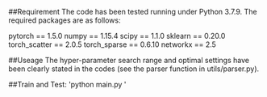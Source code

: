 ##Requirement
The code has been tested running under Python 3.7.9. The required packages are as follows:

pytorch == 1.5.0  numpy == 1.15.4  scipy == 1.1.0  sklearn == 0.20.0  torch_scatter == 2.0.5  torch_sparse == 0.6.10  networkx == 2.5

##Useage
The hyper-parameter search range and optimal settings have been clearly stated in the codes (see the parser function in utils/parser.py).

##Train and Test:
'python main.py '
